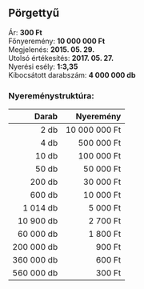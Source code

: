 ## Pörgettyű

Ár: **300 Ft**<br/>
Főnyeremény: **10 000 000 Ft**<br/>
Megjelenés: **2015. 05. 29.**<br/>
Utolsó értékesítés: **2017. 05. 27.**<br/>
Nyerési esély: **1:3,35**<br/>
Kibocsátott darabszám: **4 000 000 db**<br/>

### Nyereménystruktúra:
Darab|Nyeremény
---:|---:
2 db|10 000 000 Ft
4 db|500 000 Ft
10 db|100 000 Ft
50 db|50 000 Ft
200 db|30 000 Ft
600 db|10 000 Ft
1 014 db|5 000 Ft
10 900 db|2 700 Ft
60 000 db|1 800 Ft
200 000 db|900 Ft
360 000 db|600 Ft
560 000 db|300 Ft
